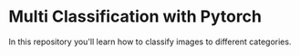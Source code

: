 # Multi Classification with Pytorch
In this repository you'll learn how to classify images to different categories.
